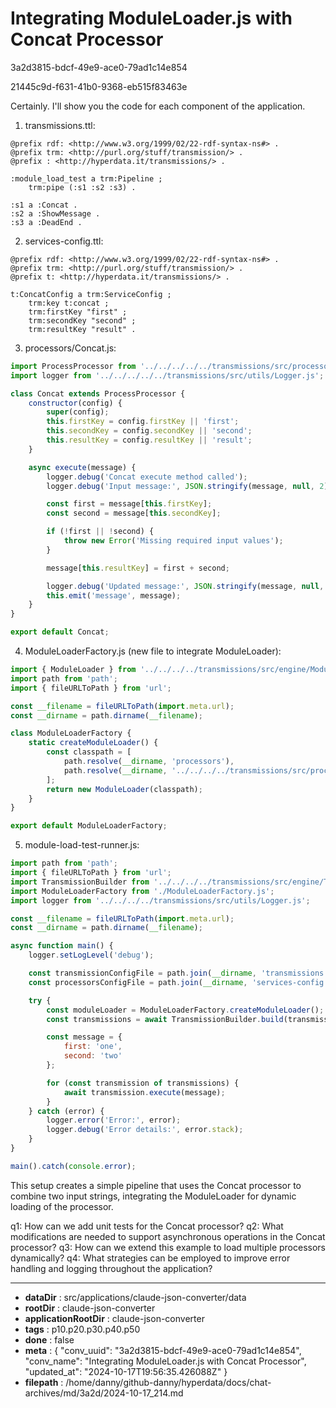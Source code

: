 # Integrating ModuleLoader.js with Concat Processor

3a2d3815-bdcf-49e9-ace0-79ad1c14e854

21445c9d-f631-41b0-9368-eb515f83463e

 Certainly. I'll show you the code for each component of the application.

1. transmissions.ttl:

```turtle
@prefix rdf: <http://www.w3.org/1999/02/22-rdf-syntax-ns#> .
@prefix trm: <http://purl.org/stuff/transmission/> .
@prefix : <http://hyperdata.it/transmissions/> .

:module_load_test a trm:Pipeline ;
    trm:pipe (:s1 :s2 :s3) .

:s1 a :Concat .
:s2 a :ShowMessage .
:s3 a :DeadEnd .
```

2. services-config.ttl:

```turtle
@prefix rdf: <http://www.w3.org/1999/02/22-rdf-syntax-ns#> .
@prefix trm: <http://purl.org/stuff/transmission/> .
@prefix t: <http://hyperdata.it/transmissions/> .

t:ConcatConfig a trm:ServiceConfig ;
    trm:key t:concat ;
    trm:firstKey "first" ;
    trm:secondKey "second" ;
    trm:resultKey "result" .
```

3. processors/Concat.js:

```javascript
import ProcessProcessor from '../../../../../transmissions/src/processors/base/ProcessProcessor.js';
import logger from '../../../../../transmissions/src/utils/Logger.js';

class Concat extends ProcessProcessor {
    constructor(config) {
        super(config);
        this.firstKey = config.firstKey || 'first';
        this.secondKey = config.secondKey || 'second';
        this.resultKey = config.resultKey || 'result';
    }

    async execute(message) {
        logger.debug('Concat execute method called');
        logger.debug('Input message:', JSON.stringify(message, null, 2));

        const first = message[this.firstKey];
        const second = message[this.secondKey];

        if (!first || !second) {
            throw new Error('Missing required input values');
        }

        message[this.resultKey] = first + second;

        logger.debug('Updated message:', JSON.stringify(message, null, 2));
        this.emit('message', message);
    }
}

export default Concat;
```

4. ModuleLoaderFactory.js (new file to integrate ModuleLoader):

```javascript
import { ModuleLoader } from '../../../../transmissions/src/engine/ModuleLoader.js';
import path from 'path';
import { fileURLToPath } from 'url';

const __filename = fileURLToPath(import.meta.url);
const __dirname = path.dirname(__filename);

class ModuleLoaderFactory {
    static createModuleLoader() {
        const classpath = [
            path.resolve(__dirname, 'processors'),
            path.resolve(__dirname, '../../../../transmissions/src/processors')
        ];
        return new ModuleLoader(classpath);
    }
}

export default ModuleLoaderFactory;
```

5. module-load-test-runner.js:

```javascript
import path from 'path';
import { fileURLToPath } from 'url';
import TransmissionBuilder from '../../../../transmissions/src/engine/TransmissionBuilder.js';
import ModuleLoaderFactory from './ModuleLoaderFactory.js';
import logger from '../../../../transmissions/src/utils/Logger.js';

const __filename = fileURLToPath(import.meta.url);
const __dirname = path.dirname(__filename);

async function main() {
    logger.setLogLevel('debug');

    const transmissionConfigFile = path.join(__dirname, 'transmissions.ttl');
    const processorsConfigFile = path.join(__dirname, 'services-config.ttl');

    try {
        const moduleLoader = ModuleLoaderFactory.createModuleLoader();
        const transmissions = await TransmissionBuilder.build(transmissionConfigFile, processorsConfigFile, moduleLoader);

        const message = {
            first: 'one',
            second: 'two'
        };

        for (const transmission of transmissions) {
            await transmission.execute(message);
        }
    } catch (error) {
        logger.error('Error:', error);
        logger.debug('Error details:', error.stack);
    }
}

main().catch(console.error);
```

This setup creates a simple pipeline that uses the Concat processor to combine two input strings, integrating the ModuleLoader for dynamic loading of the processor.

q1: How can we add unit tests for the Concat processor?
q2: What modifications are needed to support asynchronous operations in the Concat processor?
q3: How can we extend this example to load multiple processors dynamically?
q4: What strategies can be employed to improve error handling and logging throughout the application?

---

* **dataDir** : src/applications/claude-json-converter/data
* **rootDir** : claude-json-converter
* **applicationRootDir** : claude-json-converter
* **tags** : p10.p20.p30.p40.p50
* **done** : false
* **meta** : {
  "conv_uuid": "3a2d3815-bdcf-49e9-ace0-79ad1c14e854",
  "conv_name": "Integrating ModuleLoader.js with Concat Processor",
  "updated_at": "2024-10-17T19:56:35.426088Z"
}
* **filepath** : /home/danny/github-danny/hyperdata/docs/chat-archives/md/3a2d/2024-10-17_214.md